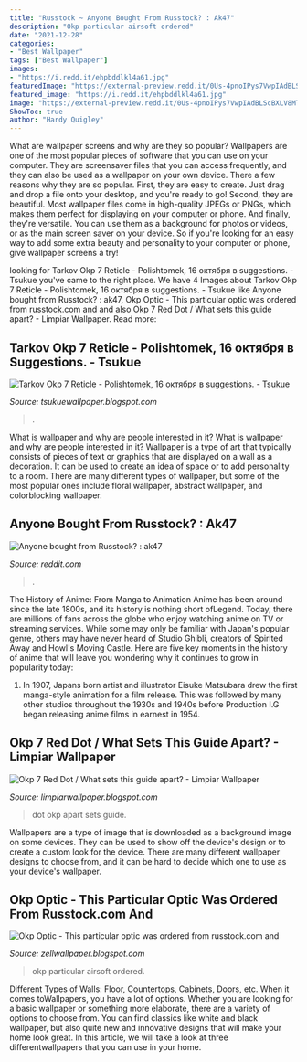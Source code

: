```yaml
---
title: "Russtock ~ Anyone Bought From Russtock? : Ak47"
description: "Okp particular airsoft ordered"
date: "2021-12-28"
categories:
- "Best Wallpaper"
tags: ["Best Wallpaper"]
images:
- "https://i.redd.it/ehpbddlkl4a61.jpg"
featuredImage: "https://external-preview.redd.it/0Us-4pnoIPys7VwpIAdBLScBXLV8MTLbolbYhuCFn0U.jpg?auto=webp&amp;s=618c4d55346f5f7831133c4acf86dff11fdb1cd2"
featured_image: "https://i.redd.it/ehpbddlkl4a61.jpg"
image: "https://external-preview.redd.it/0Us-4pnoIPys7VwpIAdBLScBXLV8MTLbolbYhuCFn0U.jpg?auto=webp&amp;s=618c4d55346f5f7831133c4acf86dff11fdb1cd2"
ShowToc: true
author: "Hardy Quigley"
---
```



What are wallpaper screens and why are they so popular?
Wallpapers are one of the most popular pieces of software that you can use on your computer. They are screensaver files that you can access frequently, and they can also be used as a wallpaper on your own device. There a few reasons why they are so popular. First, they are easy to create. Just drag and drop a file onto your desktop, and you're ready to go! Second, they are beautiful. Most wallpaper files come in high-quality JPEGs or PNGs, which makes them perfect for displaying on your computer or phone. And finally, they're versatile. You can use them as a background for photos or videos, or as the main screen saver on your device. So if you're looking for an easy way to add some extra beauty and personality to your computer or phone, give wallpaper screens a try!

	

		
looking for Tarkov Okp 7 Reticle - Polishtomek, 16 октября в suggestions. - Tsukue you've came to the right place. We have 4 Images about Tarkov Okp 7 Reticle - Polishtomek, 16 октября в suggestions. - Tsukue like Anyone bought from Russtock? : ak47, Okp Optic - This particular optic was ordered from russtock.com and and also Okp 7 Red Dot / What sets this guide apart? - Limpiar Wallpaper. Read more:
		
    
## Tarkov Okp 7 Reticle - Polishtomek, 16 октября в Suggestions. - Tsukue

<img loading=lazy src="https://steamuserimages-a.akamaihd.net/ugc/786377085444004394/C520005B18926A3FD23C14164A5530FA0AAB8AC4/?imw=637&amp;imh=358&amp;ima=fit&amp;impolicy=Letterbox&amp;imcolor=%23000000&amp;letterbox=true" onerror="this.onerror=null;this.src='https://tse1.mm.bing.net/th?id=OIP.bzxioL4TIIKnZfbOMsTpSAHaEK&amp;pid=15.1';" alt="Tarkov Okp 7 Reticle - Polishtomek, 16 октября в suggestions. - Tsukue">

_Source: tsukuewallpaper.blogspot.com_

>. 

	

What is wallpaper and why are people interested in it?
What is wallpaper and why are people interested in it?
Wallpaper is a type of art that typically consists of pieces of text or graphics that are displayed on a wall as a decoration. It can be used to create an idea of space or to add personality to a room. There are many different types of wallpaper, but some of the most popular ones include floral wallpaper, abstract wallpaper, and colorblocking wallpaper.

    
## Anyone Bought From Russtock? : Ak47

<img loading=lazy src="https://external-preview.redd.it/0Us-4pnoIPys7VwpIAdBLScBXLV8MTLbolbYhuCFn0U.jpg?auto=webp&amp;s=618c4d55346f5f7831133c4acf86dff11fdb1cd2" onerror="this.onerror=null;this.src='https://tse4.mm.bing.net/th?id=OIP.qeBTkFls4raHDNzWI5AzhgAAAA&amp;pid=15.1';" alt="Anyone bought from Russtock? : ak47">

_Source: reddit.com_

>. 

	

The History of Anime: From Manga to Animation
Anime has been around since the late 1800s, and its history is nothing short ofLegend. Today, there are millions of fans across the globe who enjoy watching anime on TV or streaming services. While some may only be familiar with Japan's popular genre, others may have never heard of Studio Ghibli, creators of Spirited Away and Howl's Moving Castle. Here are five key moments in the history of anime that will leave you wondering why it continues to grow in popularity today:
1) In 1907, Japans born artist and illustrator Eisuke Matsubara drew the first manga-style animation for a film release. This was followed by many other studios throughout the 1930s and 1940s before Production I.G began releasing anime films in earnest in 1954.

    
## Okp 7 Red Dot / What Sets This Guide Apart? - Limpiar Wallpaper

<img loading=lazy src="https://modworkshop.net/mydownloads/previews/preview_965_1534951018_e6b4c0dee6b05afc5759eeadf79c5a98.jpg" onerror="this.onerror=null;this.src='https://tse3.mm.bing.net/th?id=OIP.qSaDaTQy7scENsCcbSPwNgHaEK&amp;pid=15.1';" alt="Okp 7 Red Dot / What sets this guide apart? - Limpiar Wallpaper">

_Source: limpiarwallpaper.blogspot.com_

>dot okp apart sets guide. 

	

Wallpapers are a type of image that is downloaded as a background image on some devices. They can be used to show off the device's design or to create a custom look for the device. There are many different wallpaper designs to choose from, and it can be hard to decide which one to use as your device's wallpaper.

    
## Okp Optic - This Particular Optic Was Ordered From Russtock.com And

<img loading=lazy src="https://i.redd.it/ehpbddlkl4a61.jpg" onerror="this.onerror=null;this.src='https://tse2.mm.bing.net/th?id=OIP.oc5M4b7HEDbuSoWgZTEJ4AHaGQ&amp;pid=15.1';" alt="Okp Optic - This particular optic was ordered from russtock.com and">

_Source: zellwallpaper.blogspot.com_

>okp particular airsoft ordered. 

	

Different Types of Walls: Floor, Countertops, Cabinets, Doors, etc.
When it comes toWallpapers, you have a lot of options. Whether you are looking for a basic wallpaper or something more elaborate, there are a variety of options to choose from. You can find classics like white and black wallpaper, but also quite new and innovative designs that will make your home look great. In this article, we will take a look at three differentwallpapers that you can use in your home.

